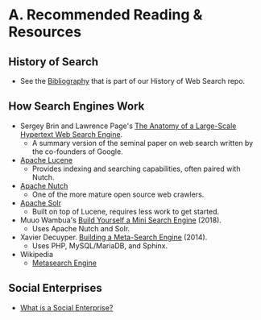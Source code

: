 # A. Recommended Reading & Resources

## History of Search

* See the [Bibliography](https://github.com/nextsearch/HistoryOfWebSearch#bibliography) that is part of our History of Web Search repo.

## How Search Engines Work

* Sergey Brin and Lawrence Page's [The Anatomy of a Large-Scale Hypertext Web Search Engine](http://infolab.stanford.edu/~backrub/google.html).
  * A summary version of the seminal paper on web search written by the co-founders of Google.
* [Apache Lucene](http://lucene.apache.org/)
  * Provides indexing and searching capabilities, often paired with Nutch.
* [Apache Nutch](http://nutch.apache.org/)
  * One of the more mature open source web crawlers.
* [Apache Solr](http://lucene.apache.org/solr/)
  * Built on top of Lucene, requires less work to get started.
* Muuo Wambua's [Build Yourself a Mini Search Engine](https://www.cs.toronto.edu/~muuo/blog/build-yourself-a-mini-search-engine/) \(2018\).
  * Uses Apache Nutch and Solr.
* Xavier Decuyper. [Building a Meta-Search Engine](https://www.savjee.be/2014/05/Building-metasearch-engine/) \(2014\).
  * Uses PHP, MySQL/MariaDB, and Sphinx.
* Wikipedia
  * [Metasearch Engine](https://en.wikipedia.org/wiki/Metasearch_engine)

## Social Enterprises

* [What is a Social Enterprise?](https://socialenterprise.us/about/social-enterprise/)

